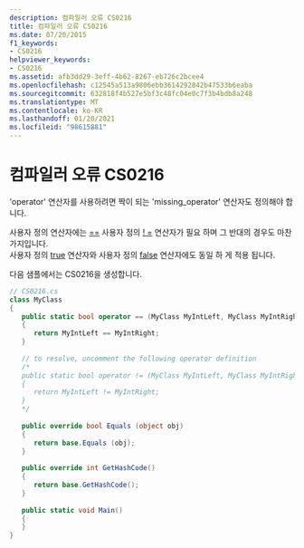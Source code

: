 ```yaml
---
description: 컴파일러 오류 CS0216
title: 컴파일러 오류 CS0216
ms.date: 07/20/2015
f1_keywords:
- CS0216
helpviewer_keywords:
- CS0216
ms.assetid: afb3dd29-3eff-4b62-8267-eb726c2bcee4
ms.openlocfilehash: c12545a513a9806ebb3614292842b47533b6eaba
ms.sourcegitcommit: 632818f4b527e5bf3c48fc04e0c7f3b4bdb8a248
ms.translationtype: MT
ms.contentlocale: ko-KR
ms.lasthandoff: 01/20/2021
ms.locfileid: "98615881"
---
```

# <a name="compiler-error-cs0216"></a>컴파일러 오류 CS0216

'operator' 연산자를 사용하려면 짝이 되는 'missing_operator' 연산자도 정의해야 합니다.  
  
 사용자 정의 연산자에는 [==](../language-reference/operators/equality-operators#equality-operator-) 사용자 정의 [! =](../language-reference/operators/inequality-operators#inequality-operator-) 연산자가 필요 하며 그 반대의 경우도 마찬가지입니다.  
 사용자 정의 [true](../language-reference/operators/true-false-operators.md) 연산자와 사용자 정의 [false](../language-reference/operators/true-false-operators.md) 연산자에도 동일 하 게 적용 됩니다.  
  
 다음 샘플에서는 CS0216을 생성합니다.  
  
```csharp  
// CS0216.cs  
class MyClass  
{  
   public static bool operator == (MyClass MyIntLeft, MyClass MyIntRight)   // CS0216  
   {  
      return MyIntLeft == MyIntRight;  
   }  
  
   // to resolve, uncomment the following operator definition  
   /*  
   public static bool operator != (MyClass MyIntLeft, MyClass MyIntRight)  
   {  
      return MyIntLeft != MyIntRight;  
   }  
   */  
  
   public override bool Equals (object obj)  
   {  
      return base.Equals (obj);  
   }  
  
   public override int GetHashCode()  
   {  
      return base.GetHashCode();  
   }  
  
   public static void Main()  
   {  
   }  
}  
```
